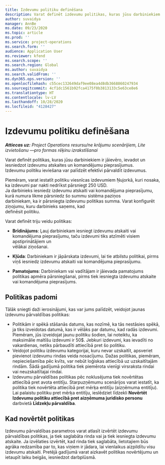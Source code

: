 ```yaml
---
title: Izdevumu politiku definēšana
description: Varat definēt izdevumu politikas, kuras jūsu darbiniekiem ir jāievēro, ievadot un iesniedzot izdevumu atskaites un komandējumu pieprasījumus.
author: suvaidya
manager: AnnBe
ms.date: 09/23/2020
ms.topic: article
ms.prod: ''
ms.service: project-operations
ms.search.form: ''
audience: Application User
ms.reviewer: kfend
ms.search.scope: ''
ms.search.region: Global
ms.author: suvaidya
ms.search.validFrom: ''
ms.dyn365.ops.version: ''
ms.openlocfilehash: c55cec132649daf9ee08ea4d8db3668860247934
ms.sourcegitcommit: 4cf1dc1561b92fca4175f0b3813133c5e63ce8e6
ms.translationtype: HT
ms.contentlocale: lv-LV
ms.lasthandoff: 10/28/2020
ms.locfileid: "4128427"
---
```

# <a name="define-expense-policies"></a>Izdevumu politiku definēšana

_**Attiecas uz:** Project Operations resursu/ne krājumu scenārijiem, Lite izvietošanu —pro formas rēķinu izrakstīšanai_

Varat definēt politikas, kuras jūsu darbiniekiem ir jāievēro, ievadot un iesniedzot izdevumu atskaites un komandējumu pieprasījumus.         
Izdevumu politiku ieviešana var palīdzēt efektīvi pārvaldīt izdevumus.         

Piemēram, varat iestatīt politiku viesnīcas izdevumiem Ņujorkā, kuri nosaka, ka izdevumi par nakti nedrīkst pārsniegt 250 USD.       
Ja darbinieks iesniedz izdevumu atskaiti vai komandējuma pieprasījumu, kurā numura likme pārsniedz šo summu sistēma paziņos         
darbiniekam, ka ir pārsniegta izdevumu politikas summa. Varat konfigurēt ziņojumu, kuru darbinieks saņems, kad        
definēsit politiku.      
        
Varat definēt triju veidu politikas:         
        
- **Brīdinājums**: Ļauj darbiniekam iesniegt izdevumu atskaiti vai komandējuma pieprasījumu, taču izdevumi tiks atzīmēti visiem apstiprinātājiem un         
  vēlākai ziņošanai.        

- **Kļūda**: Darbiniekam ir jāpārskata izdevumi, lai tie atbilstu politikai, pirms viņš iesniedz izdevumu atskaiti vai komandējuma pieprasījumu.        
 
 - **Pamatojums**: Darbiniekam vai vadītājam ir jāievada pamatojums politikas apmēra pārsniegšanai, pirms tiek iesniegta izdevumu atskaite vai komandējuma pieprasījums.        

## <a name="policy-tips"></a>Politikas padomi
Tālāk sniegti daži ierosinājumi, kas var jums palīdzēt, veidojot jaunas izdevumu pārvaldības politikas: 

- Politikām ir spēkā stāšanās datums, kas nozīmē, ka tās nestāsies spēkā, ja tiks izveidotas datumā, kas ir vēlāks par datumu, kad radās izdevumi. Piemēram, jūs izveidojat jaunu politiku šodien, lai noteiktu, ka maksimālie maltīšu izdevumi ir 50$. Jebkuri izdevumi, kas ievadīti no vakardienas, netiks pārbaudīti attiecībā pret šo politiku.
- Veidojot politiku izdevumu kategorijai, kuru nevar uzskaitīt, apsveriet pievienot izdevumu rindas veida nosacījumu. Dažas politikas, piemēram, nepieciešamība pēc kvīts, var nebūt loģiskas attiecībā uz uzskaitītajām rindām. Šādā gadījumā politika tiek piemērota vienīgi virsraksta rindai vai neuzskaitītajai rindai. 
- Izdevumu pārvaldības politikas pēc noklusējuma tiek novērtētas attiecībā pret avota entitīju. Starpuzņēmumu scenārijos varat iestatīt, ka politika tiek novērtēta attiecībā pret mērķa entitīju (aizņēmuma entitīju). Lai palaistu politiku pret mērķa entitīju, ieslēdziet līdzekli **Novērtēt Izdevumu politiku attiecībā pret aizņēmuma juridisko personu** darbvietā **Līdzekļu pārvaldība**.

## <a name="when-to-evaluate-policies"></a>Kad novērtēt politikas

Izdevumu pārvaldības parametros varat atlasīt izvērtēt izdevumu pārvaldības politikas, ja tiek saglabāta rinda vai ja tiek iesniegta izdevumu atskaite. Ja izvēlaties izvērtēt, kad rinda tiek saglabāta, lietotajiem būs agrāka redzamība par to, kas viņiem ir jādara, lai vienlaikus aizpildītu visu izdevumu atskaiti. Pretējā gadījumā varat aizkavēt politikas novērtējumu un ietaupīt laiku beigās, iesniedzot darbplūsmā.

